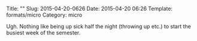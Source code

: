 Title: ""
Slug: 2015-04-20-0626
Date: 2015-04-20 06:26
Template: formats/micro
Category: micro

Ugh. Nothing like being up sick half the night (throwing up etc.) to start the
busiest week of the semester.